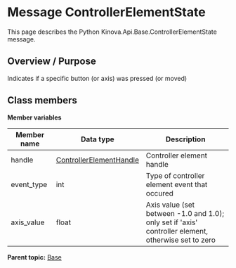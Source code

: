 # Message ControllerElementState

This page describes the Python Kinova.Api.Base.ControllerElementState message.

## Overview / Purpose

Indicates if a specific button \(or axis\) was pressed \(or moved\)

## Class members

 **Member variables** 

|Member name|Data type|Description|
|-----------|---------|-----------|
|handle| [ControllerElementHandle](msg_Base_ControllerElementHandle.md#)|Controller element handle|
|event\_type|int|Type of controller element event that occured|
|axis\_value|float|Axis value \(set between -1.0 and 1.0\); only set if 'axis' controller element, otherwise set to zero|

**Parent topic:** [Base](../references/summary_Base.md)

